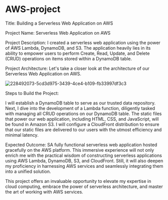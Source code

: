 # AWS-project

Title: Building a Serverless Web Application on AWS

Project Name: Serverless Web Application on AWS

Project Description:
I created a serverless web application using the power of AWS Lambda, DynamoDB, and S3. The application heavily lies in its ability to empower users to perform Create, Read, Update, and Delete (CRUD) operations on items stored within a DynamoDB table.

Project Architecture:
Let's take a closer look at the architecture of our Serverless Web Application on AWS.

![228492073-5cd3d975-3439-4ce4-b109-fb33997df3c3](https://github.com/PranavMulakala/AWS-project/assets/56204792/1394f563-a484-4ecb-b5a8-fea947c80691)


Steps to Build the Project:

I will establish a DynamoDB table to serve as our trusted data repository.
Next, I dive into the development of a Lambda function, diligently tasked with managing all CRUD operations on our DynamoDB table.
The static files that power our web application, including HTML, CSS, and JavaScript, will be found in Amazon S3.
I will configure a CloudFront distribution to ensure that our static files are delivered to our users with the utmost efficiency and minimal latency.

Expected Outcome:
SA fully functional serverless web application hosted gracefully on the AWS platform. This immersive experience will not only enrich me with the practical wisdom of constructing serverless applications using AWS Lambda, DynamoDB, S3, and CloudFront. Still, it will also deepen my proficiency in harnessing AWS services and seamlessly integrating them into a unified solution.

This project offers an invaluable opportunity to elevate my expertise in cloud computing, embrace the power of serverless architecture, and master the art of working with AWS services.





